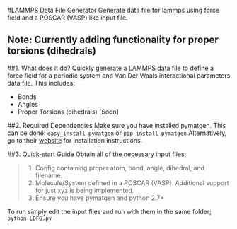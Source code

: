 #LAMMPS Data File Generator
Generate data file for lammps using force field and a POSCAR (VASP) like input file.

## Note: Currently adding functionality for proper torsions (dihedrals)

##1. What does it do?
Quickly generate a LAMMPS data file to define a force field for a periodic system and Van Der Waals interactional parameters data file. 
This includes:
* Bonds
* Angles
* Proper Torsions (dihedrals) [Soon]

##2. Required Dependencies
Make sure you have installed pymatgen. This can be done:
    `easy_install pymatgen`
or 
    `pip install pymatgen`
Alternatively, go to their [website](http://pymatgen.org/) for installation instructions.

##3. Quick-start Guide
Obtain all of the necessary input files; 
>1. Config containing proper atom, bond, angle, dihedral, and filename.
>2. Molecule/System defined in a POSCAR (VASP). Additional support for just xyz is being implemented.
>3. Ensure you have pymatgen and python 2.7+

To run simply edit the input files and run with them in the same folder;
`python LDFG.py`
